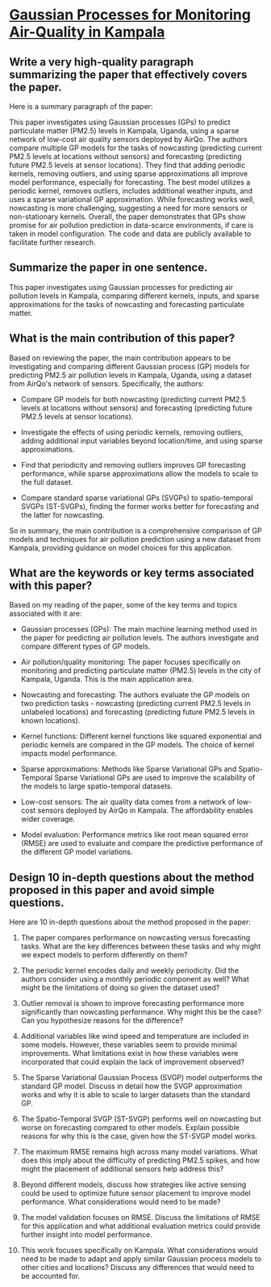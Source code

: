 # [Gaussian Processes for Monitoring Air-Quality in Kampala](https://arxiv.org/abs/2311.16625)

## Write a very high-quality paragraph summarizing the paper that effectively covers the paper.

 Here is a summary paragraph of the paper:

This paper investigates using Gaussian processes (GPs) to predict particulate matter (PM2.5) levels in Kampala, Uganda, using a sparse network of low-cost air quality sensors deployed by AirQo. The authors compare multiple GP models for the tasks of nowcasting (predicting current PM2.5 levels at locations without sensors) and forecasting (predicting future PM2.5 levels at sensor locations). They find that adding periodic kernels, removing outliers, and using sparse approximations all improve model performance, especially for forecasting. The best model utilizes a periodic kernel, removes outliers, includes additional weather inputs, and uses a sparse variational GP approximation. While forecasting works well, nowcasting is more challenging, suggesting a need for more sensors or non-stationary kernels. Overall, the paper demonstrates that GPs show promise for air pollution prediction in data-scarce environments, if care is taken in model configuration. The code and data are publicly available to facilitate further research.


## Summarize the paper in one sentence.

 This paper investigates using Gaussian processes for predicting air pollution levels in Kampala, comparing different kernels, inputs, and sparse approximations for the tasks of nowcasting and forecasting particulate matter.


## What is the main contribution of this paper?

 Based on reviewing the paper, the main contribution appears to be investigating and comparing different Gaussian process (GP) models for predicting PM2.5 air pollution levels in Kampala, Uganda, using a dataset from AirQo's network of sensors. Specifically, the authors:

- Compare GP models for both nowcasting (predicting current PM2.5 levels at locations without sensors) and forecasting (predicting future PM2.5 levels at sensor locations).

- Investigate the effects of using periodic kernels, removing outliers, adding additional input variables beyond location/time, and using sparse approximations. 

- Find that periodicity and removing outliers improves GP forecasting performance, while sparse approximations allow the models to scale to the full dataset. 

- Compare standard sparse variational GPs (SVGPs) to spatio-temporal SVGPs (ST-SVGPs), finding the former works better for forecasting and the latter for nowcasting.

So in summary, the main contribution is a comprehensive comparison of GP models and techniques for air pollution prediction using a new dataset from Kampala, providing guidance on model choices for this application.


## What are the keywords or key terms associated with this paper?

 Based on my reading of the paper, some of the key terms and topics associated with it are:

- Gaussian processes (GPs): The main machine learning method used in the paper for predicting air pollution levels. The authors investigate and compare different types of GP models.

- Air pollution/quality monitoring: The paper focuses specifically on monitoring and predicting particulate matter (PM2.5) levels in the city of Kampala, Uganda. This is the main application area.

- Nowcasting and forecasting: The authors evaluate the GP models on two prediction tasks - nowcasting (predicting current PM2.5 levels in unlabeled locations) and forecasting (predicting future PM2.5 levels in known locations).

- Kernel functions: Different kernel functions like squared exponential and periodic kernels are compared in the GP models. The choice of kernel impacts model performance.

- Sparse approximations: Methods like Sparse Variational GPs and Spatio-Temporal Sparse Variational GPs are used to improve the scalability of the models to large spatio-temporal datasets.

- Low-cost sensors: The air quality data comes from a network of low-cost sensors deployed by AirQo in Kampala. The affordability enables wider coverage.

- Model evaluation: Performance metrics like root mean squared error (RMSE) are used to evaluate and compare the predictive performance of the different GP model variations.


## Design 10 in-depth questions about the method proposed in this paper and avoid simple questions.

 Here are 10 in-depth questions about the method proposed in the paper:

1. The paper compares performance on nowcasting versus forecasting tasks. What are the key differences between these tasks and why might we expect models to perform differently on them?

2. The periodic kernel encodes daily and weekly periodicity. Did the authors consider using a monthly periodic component as well? What might be the limitations of doing so given the dataset used?

3. Outlier removal is shown to improve forecasting performance more significantly than nowcasting performance. Why might this be the case? Can you hypothesize reasons for the difference?

4. Additional variables like wind speed and temperature are included in some models. However, these variables seem to provide minimal improvements. What limitations exist in how these variables were incorporated that could explain the lack of improvement observed?

5. The Sparse Variational Gaussian Process (SVGP) model outperforms the standard GP model. Discuss in detail how the SVGP approximation works and why it is able to scale to larger datasets than the standard GP.

6. The Spatio-Temporal SVGP (ST-SVGP) performs well on nowcasting but worse on forecasting compared to other models. Explain possible reasons for why this is the case, given how the ST-SVGP model works.

7. The maximum RMSE remains high across many model variations. What does this imply about the difficulty of predicting PM2.5 spikes, and how might the placement of additional sensors help address this?

8. Beyond different models, discuss how strategies like active sensing could be used to optimize future sensor placement to improve model performance. What considerations would need to be made?

9. The model validation focuses on RMSE. Discuss the limitations of RMSE for this application and what additional evaluation metrics could provide further insight into model performance.

10. This work focuses specifically on Kampala. What considerations would need to be made to adapt and apply similar Gaussian process models to other cities and locations? Discuss any differences that would need to be accounted for.
